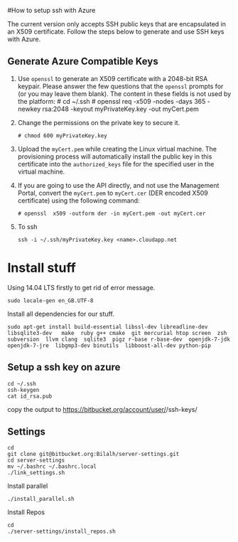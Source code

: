 #How to setup ssh with  Azure

The current version only accepts SSH public keys that are encapsulated in an X509 certificate. Follow the steps below to generate and use SSH keys with Azure.

## Generate Azure Compatible Keys ##


1. Use `openssl` to generate an X509 certificate with a 2048-bit RSA keypair. Please answer the few questions that the `openssl` prompts for (or you may leave them blank). The content in these fields is not used by the platform:
		# cd ~/.ssh
		# openssl req -x509 -nodes -days 365 -newkey rsa:2048 -keyout myPrivateKey.key -out myCert.pem

2.	Change the permissions on the private key to secure it.

		# chmod 600 myPrivateKey.key

3.	Upload the `myCert.pem` while creating the Linux virtual machine. The provisioning process will automatically install the public key in this certificate into the `authorized_keys` file for the specified user in the virtual machine.

4.	If you are going to use the API directly, and not use the Management Portal, convert the `myCert.pem` to `myCert.cer` (DER encoded X509 certificate) using the following command:

		# openssl  x509 -outform der -in myCert.pem -out myCert.cer
		

5.  To ssh
	
		ssh -i ~/.ssh/myPrivateKey.key <name>.cloudapp.net

# Install stuff 

Using 14.04 LTS firstly  to get rid of error message.

	sudo locale-gen en_GB.UTF-8


Install all dependencies for our stuff.

	sudo apt-get install build-essential libssl-dev libreadline-dev libsqlite3-dev   make  ruby g++ cmake  git mercurial htop screen  zsh subversion  llvm clang  sqlite3  pigz r-base r-base-dev  openjdk-7-jdk openjdk-7-jre  libgmp3-dev binutils  libboost-all-dev python-pip


## Setup a ssh key on azure

	cd ~/.ssh
	ssh-keygen 
	cat id_rsa.pub
	
copy the output to https://bitbucket.org/account/user/<USER>/ssh-keys/


## Settings

	cd
	git clone git@bitbucket.org:Bilalh/server-settings.git
	cd server-settings 
	mv ~/.bashrc ~/.bashrc.local
	./link_settings.sh
	
Install parallel 
	
	./install_parallel.sh


Install Repos

	cd
	./server-settings/install_repos.sh

